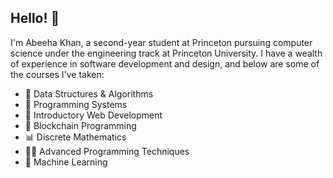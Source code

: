 ## Hello! 👋

<!--
**AbeehaKhan-27/AbeehaKhan-27** is a ✨ _special_ ✨ repository because its `README.md` (this file) appears on your GitHub profile.

Here are some ideas to get you started:

- 🔭 I’m currently working on ...
- 🌱 I’m currently learning ...
- 👯 I’m looking to collaborate on ...
- 🤔 I’m looking for help with ...
- 💬 Ask me about ...
- 📫 How to reach me: ...
- 😄 Pronouns: ...
- ⚡ Fun fact: ...
-->

I'm Abeeha Khan, a second-year student at Princeton pursuing computer science under the engineering track at Princeton University. I have a wealth of experience in software development and design, and below are some of the courses I've taken:

- 🧮 Data Structures & Algorithms
- 🤖 Programming Systems
- 🌱 Introductory Web Development
- 🔗 Blockchain Programming
- 📊 Discrete Mathematics
- 👩‍💻 Advanced Programming Techniques
- 📱 Machine Learning
